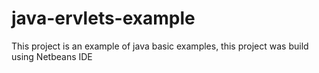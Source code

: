 # java-ervlets-example

This project is an example of java basic examples, this project was build using Netbeans IDE
